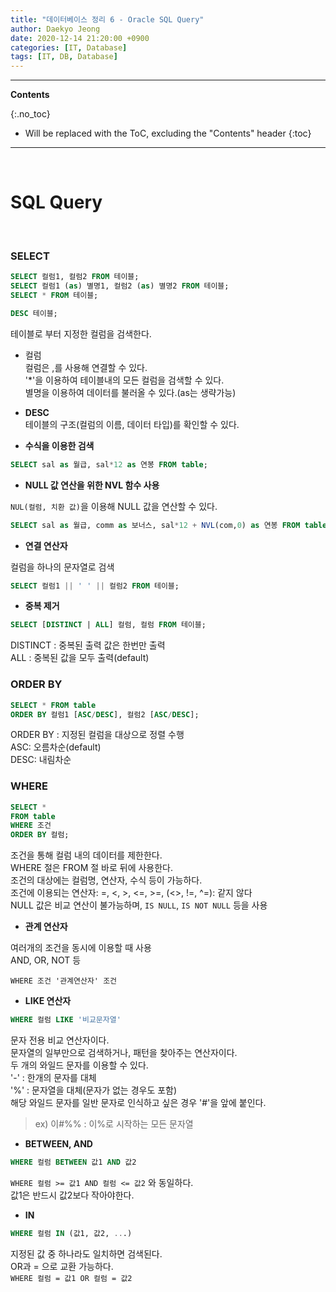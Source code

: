```yaml
---
title: "데이터베이스 정리 6 - Oracle SQL Query"
author: Daekyo Jeong
date: 2020-12-14 21:20:00 +0900
categories: [IT, Database]
tags: [IT, DB, Database]
---
```


---
**Contents**

{:.no_toc}

* Will be replaced with the ToC, excluding the "Contents" header
{:toc}
---

<br/>

# **SQL Query**     

<br/>


### **SELECT**   

```sql
SELECT 컬럼1, 컬럼2 FROM 테이블;
SELECT 컬럼1 (as) 별명1, 컬럼2 (as) 별명2 FROM 테이블;
SELECT * FROM 테이블;

DESC 테이블;
```
테이블로 부터 지정한 컬럼을 검색한다.  

- 컬럼  
컬럼은 ,를 사용해 연결할 수 있다.  
'*'을 이용하여 테이블내의 모든 컬럼을 검색할 수 있다.  
별명을 이용하여 데이터를 불러올 수 있다.(as는 생략가능)  

- **DESC**  
테이블의 구조(컬럼의 이름, 데이터 타입)를 확인할 수 있다.

- **수식을 이용한 검색**  

```sql
SELECT sal as 월급, sal*12 as 연봉 FROM table;
```

- **NULL 값 연산을 위한 NVL 함수 사용**  

`NUL(컬럼, 치환 값)`을 이용해 NULL 값을 연산할 수 있다.  

```sql
SELECT sal as 월급, comm as 보너스, sal*12 + NVL(com,0) as 연봉 FROM table;
```

- **연결 연산자**  

컬럼을 하나의 문자열로 검색  

```sql
SELECT 컬럼1 || ' ' || 컬럼2 FROM 테이블;
```

- **중복 제거**  

```sql
SELECT [DISTINCT | ALL] 컬럼, 컬럼 FROM 테이블;
```

DISTINCT : 중복된 출력 값은 한번만 출력  
ALL : 중복된 값을 모두 출력(default)

### **ORDER BY**  

```sql
SELECT * FROM table
ORDER BY 컬럼1 [ASC/DESC], 컬럼2 [ASC/DESC];
```

ORDER BY : 지정된 컬럼을 대상으로 정렬 수행  
ASC: 오름차순(default)  
DESC: 내림차순  


### **WHERE**  

```sql
SELECT *
FROM table
WHERE 조건
ORDER BY 컬럼;
```

조건을 통해 컬럼 내의 데이터를 제한한다.  
WHERE 절은 FROM 절 바로 뒤에 사용한다.  
조건의 대상에는 컬럼명, 연산자, 수식 등이 가능하다.  
조건에 이용되는 연산자: =, <, >, <=, >=, (<>, !=, ^=): 같지 않다  
NULL 값은 비교 연산이 불가능하며, `IS NULL`, `IS NOT NULL` 등을 사용  

- **관계 연산자**  

여러개의 조건을 동시에 이용할 때 사용  
AND, OR, NOT 등  

`WHERE 조건 '관계연산자' 조건`

- **LIKE 연산자**  

```sql
WHERE 컬럼 LIKE '비교문자열'
```  

문자 전용 비교 연산자이다.  
문자열의 일부만으로 검색하거나, 패턴을 찾아주는 연산자이다.  
두 개의 와일드 문자를 이용할 수 있다.  
'-' : 한개의 문자를 대체  
'%' : 문자열을 대체(문자가 없는 경우도 포함)  
해당 와일드 문자를 일반 문자로 인식하고 싶은 경우 '#'을 앞에 붙인다.
> ex) 이#%% : 이%로 시작하는 모든 문자열

- **BETWEEN, AND**  

```sql
WHERE 컬럼 BETWEEN 값1 AND 값2
```

`WHERE 컬럼 >= 값1 AND 컬럼 <= 값2` 와 동일하다.  
값1은 반드시 값2보다 작아야한다.  

- **IN**  

```sql
WHERE 컬럼 IN (값1, 값2, ...)
```

지정된 값 중 하나라도 일치하면 검색된다.  
OR과 = 으로 교환 가능하다.  
`WHERE 컬럼 = 값1 OR 컬럼 = 값2`
